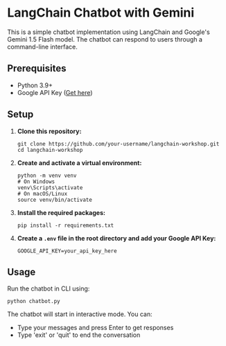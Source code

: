 # LangChain Chatbot with Gemini

This is a simple chatbot implementation using LangChain and Google's Gemini 1.5 Flash model. The chatbot can respond to users through a command-line interface.

## Prerequisites

- Python 3.9+
- Google API Key ([Get here](https://aistudio.google.com/))

## Setup
1. **Clone this repository:**
    ```
    git clone https://github.com/your-username/langchain-workshop.git
    cd langchain-workshop
    ```

2. **Create and activate a virtual environment:**
    ```
    python -m venv venv
    # On Windows
    venv\Scripts\activate
    # On macOS/Linux
    source venv/bin/activate
    ```

3. **Install the required packages:**
    ```
    pip install -r requirements.txt
    ```

4. **Create a `.env` file in the root directory and add your Google API Key:**
    ```
    GOOGLE_API_KEY=your_api_key_here
    ```

## Usage
Run the chatbot in CLI using:
```
python chatbot.py
```

The chatbot will start in interactive mode. You can:
- Type your messages and press Enter to get responses
- Type 'exit' or 'quit' to end the conversation